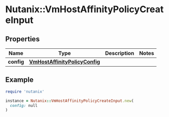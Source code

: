 # Nutanix::VmHostAffinityPolicyCreateInput

## Properties

| Name | Type | Description | Notes |
| ---- | ---- | ----------- | ----- |
| **config** | [**VmHostAffinityPolicyConfig**](VmHostAffinityPolicyConfig.md) |  |  |

## Example

```ruby
require 'nutanix'

instance = Nutanix::VmHostAffinityPolicyCreateInput.new(
  config: null
)
```

